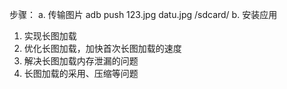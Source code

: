 步骤：
a. 传输图片  adb push 123.jpg datu.jpg /sdcard/
b. 安装应用


1. 实现长图加载
2. 优化长图加载，加快首次长图加载的速度
3. 解决长图加载内存泄漏的问题
4. 长图加载的采用、压缩等问题